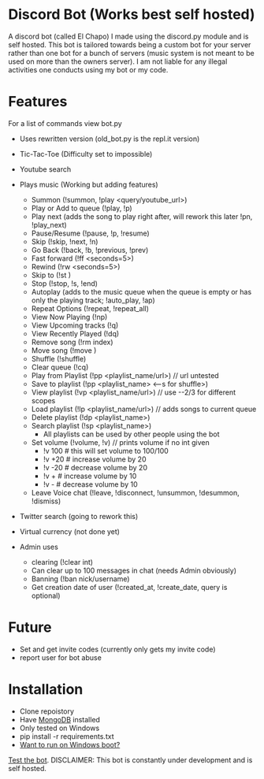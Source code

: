 # Discord Bot (Works best self hosted)
A discord bot (called El Chapo) I made using the discord.py module and is self hosted. This bot is tailored towards being a custom bot for your server rather than one bot for a bunch of servers (music system is not meant to be used on more than the owners server). I am not liable for any illegal activities one conducts using my bot or my code.

# Features
For a list of commands view bot.py

- Uses rewritten version (old_bot.py is the repl.it version)
- Tic-Tac-Toe (Difficulty set to impossible)
- Youtube search
- Plays music (Working but adding features)
    - Summon (!summon, !play <query/youtube_url>)
    - Play or Add to queue (!play, !p)
    - Play next (adds the song to play right after, will rework this later !pn, !play_next)
    - Pause/Resume (!pause, !p, !resume)
    - Skip (!skip, !next, !n)
    - Go Back (!back, !b, !previous, !prev)
    - Fast forward (!ff <seconds=5>)
    - Rewind (!rw <seconds=5>)
    - Skip to (!st <seconds>)
    - Stop (!stop, !s, !end)
    - Autoplay (adds to the music queue when the queue is empty or has only the playing track; !auto_play, !ap)
    - Repeat Options (!repeat, !repeat_all)
    - View Now Playing (!np)
    - View Upcoming tracks (!q)
    - View Recently Played (!dq)
    - Remove song (!rm index)
    - Move song (!move <from> <to>)
    - Shuffle (!shuffle)
    - Clear queue (!cq)
    - Play from Playlist (!pp <playlist_name/url>)  // url untested
    - Save to playlist (!pp <playlist_name> <--s for shuffle>)
    - View playlist (!vp <playlist_name/url>)  // use --2/3 for different scopes
    - Load playlist (!lp <playlist_name/url>)  // adds songs to current queue
    - Delete playlist (!dp <playlist_name>)
    - Search playlist (!sp <playlist_name>)
        - All playlists can be used by other people using the bot
    - Set volume (!volume, !v)  // prints volume if no int given
        - !v 100  # this will set volume to 100/100
        - !v +20  # increase volume by 20
        - !v -20  # decrease volume by 20
        - !v +  # increase volume by 10
        - !v -  # decrease volume by 10
    - Leave Voice chat (!leave, !disconnect, !unsummon, !desummon, !dismiss)
    

- Twitter search (going to rework this)
- Virtual currency (not done yet)
- Admin uses
    - clearing (!clear int)
    - Can clear up to 100 messages in chat (needs Admin obviously)
    - Banning (!ban nick/username)
    - Get creation date of user (!created_at, !create_date, query is optional)

# Future
- Set and get invite codes (currently only gets my invite code)
- report user for bot abuse

# Installation
- Clone repoistory
- Have [MongoDB](https://www.mongodb.com/what-is-mongodb) installed
- Only tested on Windows
- pip install -r requirements.txt
- [Want to run on Windows boot?](https://medium.com/@elijahlopezz/python-and-background-tasks-4f70b4a2efd8)

[Test the bot](https://discordapp.com/oauth2/authorize?&client_id=282274755426385921&scope=bot&permissions=8).
DISCLAIMER: This bot is constantly under development and is self hosted.
